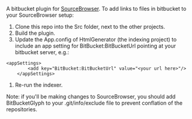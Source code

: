 A bitbucket plugin for [SourceBrowser](https://github.com/KirillOsenkov/SourceBrowser). To add links to files in bitbucket to your SourceBrowser setup:

1. Clone this repo into the Src folder, next to the other projects.
1. Build the plugin.
1. Update the App.config of HtmlGenerator (the indexing project) to include an app setting for BitBucket:BitBucketUrl pointing at your bitbucket server, e.g.:
```
<appSettings>
        <add key="BitBucket:BitBucketUrl" value="<your url here>"/>
    </appSettings>
```
1. Re-run the indexer.

Note: if you'll be making changes to SourceBrowser, you should add BitBucketGlyph to your .git/info/exclude file to prevent conflation of the repositories.